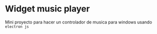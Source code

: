 # Widget music player

Mini proyecto para hacer un controlador de musica para windows usando `electron js`
